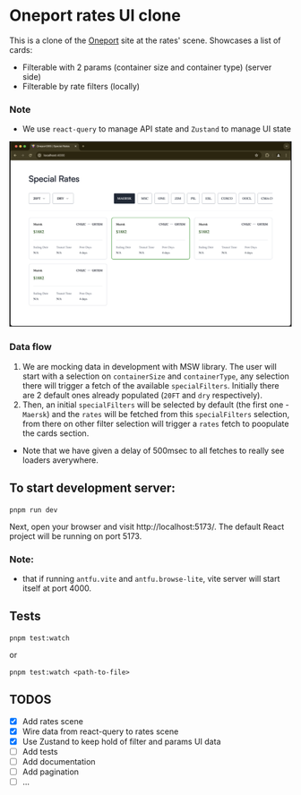 # Oneport rates UI clone

This is a clone of the [Oneport](https://www.oneport365.com/) site at the rates' scene. Showcases a list of cards:

- Filterable with 2 params (container size and container type) (server side)
- Filterable by rate filters (locally)

### Note

- We use `react-query` to manage API state and `Zustand` to manage UI state

![GitHub Image](Oneport365-screenshot.png)

### Data flow

1. We are mocking data in development with MSW library. The user will start with a selection on `containerSize` and `containerType`, any selection there will trigger a fetch of the available `specialFilters`. Initially there are 2 default ones already populated (`20FT` and `dry` respectively).
2. Then, an initial `specialFilters` will be selected by default (the first one - `Maersk`) and the `rates` will be fetched from this `specialFilters` selection, from there on other filter selection will trigger a `rates` fetch to poopulate the cards section.

- Note that we have given a delay of 500msec to all fetches to really see loaders averywhere.

## To start development server:

```
pnpm run dev
```

Next, open your browser and visit http://localhost:5173/. The default React project will be running on port 5173.

### Note:

- that if running `antfu.vite` and `antfu.browse-lite`, vite server will start itself at port 4000.

## Tests

```
pnpm test:watch

```

or

```
pnpm test:watch <path-to-file>

```

## TODOS

- [x] Add rates scene
- [x] Wire data from react-query to rates scene
- [x] Use Zustand to keep hold of filter and params UI data
- [ ] Add tests
- [ ] Add documentation
- [ ] Add pagination
- [ ] ...
